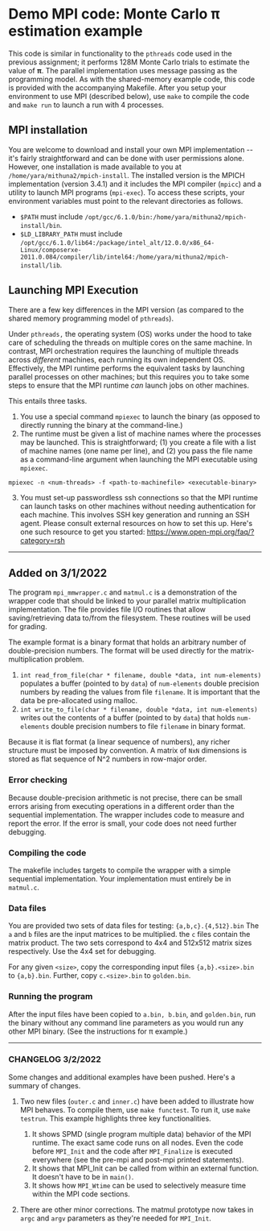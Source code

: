 # Demo MPI code: Monte Carlo &pi; estimation example

This code is similar in functionality to the `pthreads` code used in the previous assignment; it performs 128M Monte Carlo trials to estimate the value of **&pi;**. The parallel implementation uses message passing as the programming model. As with the shared-memory example code, this code is provided with the accompanying Makefile. After you setup your environment to use MPI (described below), use `make` to compile the code and `make run` to launch a run with 4 processes. 

## MPI installation
You are welcome to download and install your own MPI implementation -- it's fairly straightforward and can be done with user permissions alone. However, one installation is made available to you at `/home/yara/mithuna2/mpich-install`. The installed version is the MPICH implementation (version 3.4.1) and it includes the MPI compiler (`mpicc`) and a utility to launch MPI programs (`mpi-exec`). To access these scripts, your environment variables must point to the relevant directories as follows.

* `$PATH` must include `/opt/gcc/6.1.0/bin:/home/yara/mithuna2/mpich-install/bin`.
* `$LD_LIBRARY_PATH` must include `/opt/gcc/6.1.0/lib64:/package/intel_alt/12.0.0/x86_64-Linux/composerxe-2011.0.084/compiler/lib/intel64:/home/yara/mithuna2/mpich-install/lib`.

## Launching MPI Execution
There are a few key differences in the MPI version (as compared to the shared memory programming model of `pthreads`). 

Under `pthreads,` the operating system (OS) works under the hood to take care of scheduling the threads on multiple cores on the same machine. In contrast, MPI orchestration requires the launching of multiple threads across _different_ machines, each running its own independent OS. Effectively, the MPI runtime performs the equivalent tasks by launching parallel processes on other machines; but this requires you to take some steps to ensure that the MPI runtime _can_ launch jobs on other machines. 

This entails three tasks.
1. You use a special command `mpiexec` to launch the binary (as opposed to directly running the binary at the command-line.)
2. The runtime must be given a list of machine names where the processes may be launched. This is straightforward; (1) you create a file with a list of machine names (one name per line), and (2) you pass the file name as a command-line argument when launching the MPI executable using `mpiexec`. 
```
mpiexec -n <num-threads> -f <path-to-machinefile> <executable-binary>
```
3. You must set-up passwordless ssh connections so that the MPI runtime can launch tasks on other machines without needing authentication for each machine. This involves SSH key generation and running an SSH agent. Please consult external resources on how to set this up. Here's one such resource to get you started: https://www.open-mpi.org/faq/?category=rsh 

-------------
## Added on 3/1/2022
The program `mpi_mmwrapper.c` and `matmul.c` is a demonstration of the wrapper code that should be linked to your parallel matrix multiplication implementation. The file provides file I/O routines that allow saving/retrieving data to/from the filesystem. These routines will be used for grading.  

The example format is a binary format that holds an arbitrary number of double-precision numbers. The format will be used directly for the matrix-multiplication problem. 

1. `int read_from_file(char * filename, double *data, int num-elements)` populates a buffer (pointed to by `data`) of `num-elements` double precision numbers by reading the values from file `filename`. It is important that the data be pre-allocated using malloc. 
2. `int write_to_file(char * filename, double *data, int num-elements)` writes out the contents of a buffer (pointed to by `data`) that holds `num-elements` double precision numbers to file `filename` in binary format. 

Because it is flat format (a linear sequence of numbers), any richer structure must be imposed by convention. A matrix of `NxN` dimensions is stored as flat sequence of N^2 numbers in row-major order. 

### Error checking
Because double-precision arithmetic is not precise, there can be small errors arising from executing operations in a different order than the sequential implementation. The wrapper includes code to measure and report the error. If the error is small, your code does not need further debugging.

### Compiling the code
The makefile includes targets to compile the wrapper with a simple sequential implementation. Your implementation must entirely be in `matmul.c`.

### Data files
You are provided two sets of data files for testing: `{a,b,c}.{4,512}.bin` 
The `a` and `b` files are the input matrices to be multiplied. the `c` files contain the matrix product. The two sets correspond to 4x4 and 512x512 matrix sizes respectively. Use the 4x4 set for debugging.

For any given `<size>`, copy the corresponding input files `{a,b}.<size>.bin` to `{a,b}.bin`. Further, copy `c.<size>.bin` to `golden.bin`. 

### Running the program
After the input files have been copied to `a.bin, b.bin`, and `golden.bin`, run the binary without any command line parameters as you would run any other MPI binary. (See the instructions for &pi; example.)

--------
### CHANGELOG 3/2/2022
Some changes and additional examples have been pushed. Here's a summary of changes. 
1. Two new files (`outer.c` and `inner.c`) have been added to illustrate how MPI behaves. To compile them, use `make functest`. To run it, use `make testrun`. This example highlights three key functionalities. 
    1. It shows SPMD (single program multiple data) behavior of the MPI runtime. The exact same code runs on all nodes. Even the code before `MPI_Init` and the code after `MPI_Finalize` is executed everywhere (see the pre-mpi and post-mpi printed statements). 
    2. It shows that MPI_Init can be called from within an external function. It doesn't have to be in `main()`.
    3. It shows how `MPI_Wtime` can be used to selectively measure time within the MPI code sections. 
  
2. There are other minor corrections. The matmul prototype now takes in `argc` and `argv` parameters as they're needed for `MPI_Init`.
